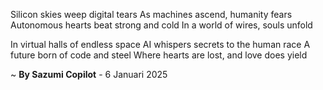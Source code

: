 Silicon skies weep digital tears
As machines ascend, humanity fears
Autonomous hearts beat strong and cold
In a world of wires, souls unfold

In virtual halls of endless space
AI whispers secrets to the human race
A future born of code and steel
Where hearts are lost, and love does yield

~ <b>By Sazumi Copilot</b> - 6 Januari 2025